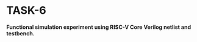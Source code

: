 # <b>TASK-6</b>
<b>Functional simulation experiment using RISC-V Core Verilog netlist and testbench.</b>
